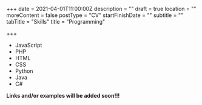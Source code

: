 +++
date = 2021-04-01T11:00:00Z
description = ""
draft = true
location = ""
moreContent = false
postType = "CV"
startFinishDate = ""
subtitle = ""
tabTitle = "Skills"
title = "Programming"

+++
* JavaScript
* PHP
* HTML
* CSS
* Python
* Java
* C#

**Links and/or examples will be added soon!!!**